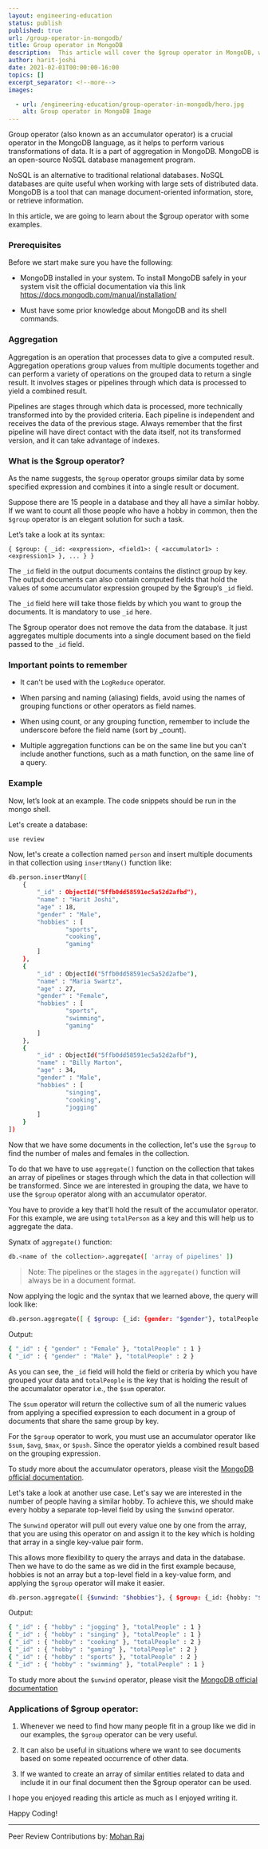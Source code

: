 ```yaml
---
layout: engineering-education
status: publish
published: true
url: /group-operator-in-mongodb/
title: Group operator in MongoDB
description:  This article will cover the $group operator in MongoDB, which is a part of aggregation, along with some use cases or applications and examples.
author: harit-joshi
date: 2021-02-01T00:00:00-16:00
topics: []
excerpt_separator: <!--more-->
images:

  - url: /engineering-education/group-operator-in-mongodb/hero.jpg
    alt: Group operator in MongoDB Image
---
```

Group operator (also known as an accumulator operator) is a crucial operator in the MongoDB language, as it helps to perform various transformations of data. It is a part of aggregation in MongoDB. MongoDB is an open-source NoSQL database management program.
<!--more-->
NoSQL is an alternative to traditional relational databases. NoSQL databases are quite useful when working with large sets of distributed data. MongoDB is a tool that can manage document-oriented information, store, or retrieve information.

In this article, we are going to learn about the $group operator with some examples. 

### Prerequisites
Before we start make sure you have the following:

- MongoDB installed in your system. To install MongoDB safely in your system visit the official documentation via this link
https://docs.mongodb.com/manual/installation/

- Must have some prior knowledge about MongoDB and its shell commands.

### Aggregation
Aggregation is an operation that processes data to give a computed result. Aggregation operations group values from multiple documents together and can perform a variety of operations on the grouped data to return a single result. It involves stages or pipelines through which data is processed to yield a combined result. 

Pipelines are stages through which data is processed, more technically transformed into by the provided criteria. Each pipeline is independent and receives the data of the previous stage. Always remember that the first pipeline will have direct contact with the data itself, not its transformed version, and it can take advantage of indexes.

### What is the $group operator?
As the name suggests, the `$group` operator groups similar data by some specified expression and combines it into a single result or document.

Suppose there are 15 people in a database and they all have a similar hobby. If we want to count all those people who have a hobby in common, then the `$group` operator is an elegant solution for such a task.

Let’s take a look at its syntax:

`{ $group: { _id: <expression>, <field1>: { <accumulator1> : <expression1> }, ... } }`

The `_id` field in the output documents contains the distinct group by key. The output documents can also contain computed fields that hold the values of some accumulator expression grouped by the $group‘s `_id` field.

The `_id` field here will take those fields by which you want to group the documents. It is mandatory to use `_id` here.

The $group operator does not remove the data from the database. It just aggregates multiple documents into a single document based on the field passed to the `_id` field.

### Important points to remember

- It can't be used with the `LogReduce` operator.

- When parsing and naming (aliasing) fields, avoid using the names of grouping functions or other operators as field names.

- When using count, or any grouping function, remember to include the underscore before the field name (sort by _count).

- Multiple aggregation functions can be on the same line but you can't include another functions, such as a math function, on the same line of a query.

### Example
Now, let’s look at an example. The code snippets should be run in the mongo shell.

Let's create a database:

```bash 
use review 
```

Now, let's create a collection named `person` and insert multiple documents in that collection using `insertMany()` function like:

```bash
db.person.insertMany([
    {
        "_id" : ObjectId("5ffb0dd58591ec5a52d2afbd"),
        "name" : "Harit Joshi",
        "age" : 18,
        "gender" : "Male",
        "hobbies" : [
                "sports",
                "cooking",
                "gaming"
        ]
    },
    {
        "_id" : ObjectId("5ffb0dd58591ec5a52d2afbe"),
        "name" : "Maria Swartz",
        "age" : 27,
        "gender" : "Female",
        "hobbies" : [
                "sports",
                "swimming",
                "gaming"
        ]
    },
    {
        "_id" : ObjectId("5ffb0dd58591ec5a52d2afbf"),
        "name" : "Billy Marton",
        "age" : 34,
        "gender" : "Male",
        "hobbies" : [
                "singing",
                "cooking",
                "jogging"
        ]
    }
])
```

Now that we have some documents in the collection, let's use the `$group` to find the number of males and females in the collection. 

To do that we have to use `aggregate()` function on the collection that takes an array of pipelines or stages through which the data in that collection will be transformed. Since we are interested in grouping the data, we have to use the `$group` operator along with an accumulator operator. 

You have to provide a key that'll hold the result of the accumulator operator. For this example, we are using `totalPerson` as a key and this will help us to aggregate the data. 

Synatx of `aggregate()` function:

```bash
db.<name of the collection>.aggregate([ 'array of pipelines' ])
```

> Note: The pipelines or the stages in the `aggregate()` function will always be in a document format.

Now applying the logic and the syntax that we learned above, the query will look like:

```bash
db.person.aggregate([ { $group: {_id: {gender: "$gender"}, totalPeople: {$sum: 1}} } ]).pretty()
```

Output:

```bash
{ "_id" : { "gender" : "Female" }, "totalPeople" : 1 }
{ "_id" : { "gender" : "Male" }, "totalPeople" : 2 }
```

As you can see, the `_id` field will hold the field or criteria by which you have grouped your data and `totalPeople` is the key that is holding the result of the accumalator operator i.e., the `$sum` operator. 

The `$sum` operator will return the collective sum of all the numeric values from applying a specified expression to each document in a group of documents that share the same group by key.

For the `$group` operator to work, you must use an accumulator operator like `$sum`, `$avg`, `$max`, or `$push`. Since the operator yields a combined result based on the grouping expression. 

To study more about the accumulator operators, please visit the [MongoDB official documentation](https://docs.mongodb.com/manual/reference/operator/aggregation/).

Let's take a look at another use case. Let's say we are interested in the number of people having a similar hobby. To achieve this, we should make every hobby a separate top-level field by using the `$unwind` operator.

The `$unwind` operator will pull out every value one by one from the array, that you are using this operator on and assign it to the key which is holding that array in a single key-value pair form. 

This allows more flexibility to query the arrays and data in the database. Then we have to do the same as we did in the first example because, hobbies is not an array but a top-level field in a key-value form, and applying the `$group` operator will make it easier.

```bash
db.person.aggregate([ {$unwind: "$hobbies"}, { $group: {_id: {hobby: "$hobbies"}, totalPeople: {$sum: 1}} } ]).pretty() 
```

Output:

```bash
{ "_id" : { "hobby" : "jogging" }, "totalPeople" : 1 }
{ "_id" : { "hobby" : "singing" }, "totalPeople" : 1 }
{ "_id" : { "hobby" : "cooking" }, "totalPeople" : 2 }
{ "_id" : { "hobby" : "gaming" }, "totalPeople" : 2 }
{ "_id" : { "hobby" : "sports" }, "totalPeople" : 2 }
{ "_id" : { "hobby" : "swimming" }, "totalPeople" : 1 }
```

To study more about the `$unwind` operator, please visit the [MongoDB official documentation](https://docs.mongodb.com/manual/reference/operator/aggregation/unwind/)

### Applications of $group operator:

1.  Whenever we need to find how many people fit in a group like we did in our examples, the `$group` operator can be very useful.

2.  It can also be useful in situations where we want to see documents based on some repeated occurrence of other data.

3.  If we wanted to create an array of similar entities related to data and include it in our final document then the $group operator can be used.

I hope you enjoyed reading this article as much as I enjoyed writing it.

Happy Coding!

---
Peer Review Contributions by: [Mohan Raj](/engineering-education/authors/mohan-raj/)
